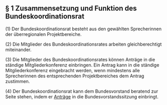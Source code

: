 § 1 Zusammensetzung und Funktion des Bundeskoordinationsrat
-----------------------------------------------------------

(1) Der Bundeskoordinationsrat besteht aus den gewählten Sprecherinnen
der überregionalen Projektbereiche.

(2) Die Mitglieder des Bundeskoordinationsrates arbeiten
gleichberechtigt miteinander.

(3) Die Mitglieder des Bundeskoordinationsrates können Anträge in die
ständige Mitgliederkonferenz einbringen. Ein Antrag kann in die ständige
Mitgliederkonferenz eingebracht werden, wenn mindestens alle
Sprecherinnen des entsprechenden Projektbereiches dem Antrag zustimmen.

(4) Der Bundeskoordinationsrat kann dem Bundesvorstand beratend zur
Seite stehen, indem er [
Anträge](/wiki/Go_bundesvorstand#.C2.A73_Antr.C3.A4ge "wikilink") in die
Bundesvorstandssitzung einbringt.
